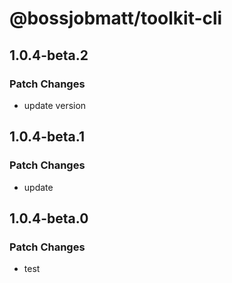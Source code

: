 # @bossjobmatt/toolkit-cli

## 1.0.4-beta.2

### Patch Changes

- update version

## 1.0.4-beta.1

### Patch Changes

- update

## 1.0.4-beta.0

### Patch Changes

- test
